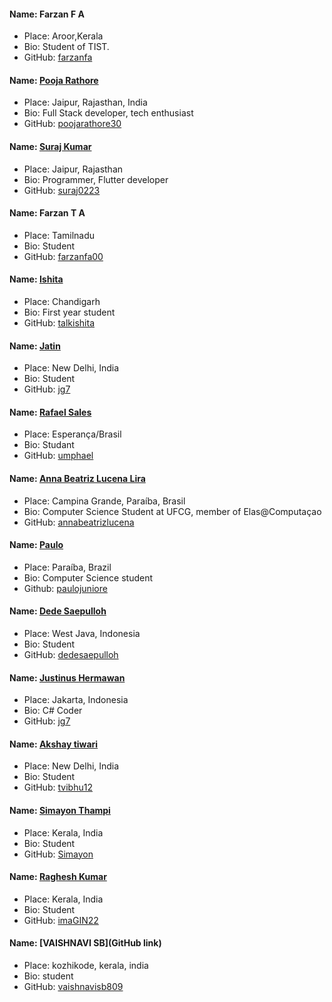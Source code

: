 #### Name: Farzan F A
 - Place: Aroor,Kerala
 - Bio: Student of TIST.
 - GitHub: [farzanfa](https://github.com/farzanfa)
#### Name: [Pooja Rathore](https://github.com/poojarathore30)
- Place: Jaipur, Rajasthan, India
- Bio: Full Stack developer, tech enthusiast
- GitHub: [poojarathore30](https://github.com/poojarathore30)
#### Name: [Suraj Kumar](https://github.com/suraj0223)
- Place: Jaipur, Rajasthan
- Bio: Programmer, Flutter developer
- GitHub: [suraj0223](https://github.com/suraj0223)
#### Name: Farzan T A
 - Place: Tamilnadu
 - Bio: Student
 - GitHub: [farzanfa00](https://github.com/farzanfa00)
#### Name: [Ishita](https://github.com/talkishita)
- Place: Chandigarh
- Bio: First year student
- GitHub: [talkishita](https://github.com/talkishita)
#### Name: [Jatin](https://github.com/jg7)
 - Place: New Delhi, India
 - Bio: Student
 - GitHub: [jg7](https://github.com/jg7)
#### Name: [Rafael Sales](https://github.com/umphael)
 - Place: Esperança/Brasil
 - Bio: Studant
 - GitHub: [umphael](https://github.com/umphael)
 #### Name: [Anna Beatriz Lucena Lira]("https://github.com/annabeatrizlucena")
 - Place: Campina Grande, Paraíba, Brasil
 - Bio: Computer Science Student at UFCG, member of Elas@Computaçao
 - GitHub: [annabeatrizlucena]("https://github.com/annabeatrizlucena")
#### Name: [Paulo](https://github.com/paulojuniore)
 - Place: Paraíba, Brazil
 - Bio: Computer Science student
 - Github: [paulojuniore](https://github.com/paulojuniore)
 #### Name: [Dede Saepulloh](https://github.com/dedesaepulloh)
 - Place: West Java, Indonesia
 - Bio: Student
 - GitHub: [dedesaepulloh](https://github.com/dedesaepulloh)
#### Name: [Justinus Hermawan](https://github.com/justinushermawan)
 - Place: Jakarta, Indonesia
 - Bio: C# Coder
 - GitHub: [jg7](https://github.com/justinushermawan)
 #### Name: [Akshay tiwari](https://github.com/tvibhu12)
 - Place: New Delhi, India
 - Bio: Student
 - GitHub: [tvibhu12](https://github.com/tvibhu12)
  #### Name: [Simayon Thampi](https://github.com/Simayon)
 - Place: Kerala, India
 - Bio: Student
 - GitHub: [Simayon](https://github.com/Simayon)
 #### Name: [Raghesh Kumar](https://github.com/imaGIN22)
 - Place: Kerala, India
 - Bio: Student
 - GitHub: [imaGIN22](https://github.com/imaGIN22)
 #### Name: [VAISHNAVI SB](GitHub link)
- Place: kozhikode, kerala, india
- Bio: student
- GitHub: [vaishnavisb809](https://github.com/vaishnavisb809)


